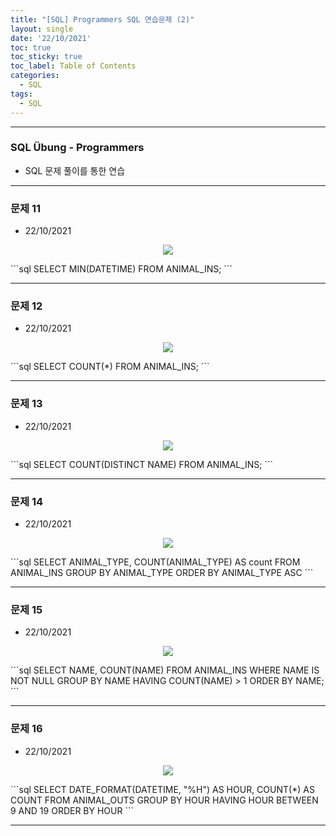 ```yaml
---
title: "[SQL] Programmers SQL 연습문제 (2)"
layout: single
date: '22/10/2021'
toc: true
toc_sticky: true
toc_label: Table of Contents
categories:
  - SQL
tags:
  - SQL
---
```


---
### SQL Übung - Programmers
* SQL 문제 풀이를 통한 연습

---

### 문제 11
* 22/10/2021
<p align="center">
    <img src="/img/data_engineering/sql/sql_programmers11.png" align="center">
</p>
```sql
SELECT MIN(DATETIME)
FROM ANIMAL_INS;
```

---

### 문제 12
* 22/10/2021
<p align="center">
    <img src="/img/data_engineering/sql/sql_programmers12.png" align="center">
</p>
```sql
SELECT COUNT(*)
FROM ANIMAL_INS;
```

---

### 문제 13
* 22/10/2021
<p align="center">
    <img src="/img/data_engineering/sql/sql_programmers13.png" align="center">
</p>
```sql
SELECT COUNT(DISTINCT NAME)
FROM ANIMAL_INS;
```

---

### 문제 14
* 22/10/2021
<p align="center">
    <img src="/img/data_engineering/sql/sql_programmers14.png" align="center">
</p>
```sql
SELECT ANIMAL_TYPE, COUNT(ANIMAL_TYPE) AS count
FROM ANIMAL_INS
GROUP BY ANIMAL_TYPE
ORDER BY ANIMAL_TYPE ASC
```

---

### 문제 15
* 22/10/2021
<p align="center">
    <img src="/img/data_engineering/sql/sql_programmers15.png" align="center">
</p>
```sql
SELECT NAME, COUNT(NAME)
FROM ANIMAL_INS
WHERE NAME IS NOT NULL
GROUP BY NAME
HAVING COUNT(NAME) > 1
ORDER BY NAME;
```

---

### 문제 16
* 22/10/2021
<p align="center">
    <img src="/img/data_engineering/sql/sql_programmers16.png" align="center">
</p>
```sql
SELECT DATE_FORMAT(DATETIME, "%H") AS HOUR, COUNT(*) AS COUNT
FROM ANIMAL_OUTS
GROUP BY HOUR
HAVING HOUR BETWEEN 9 AND 19
ORDER BY HOUR
```

---